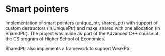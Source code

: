 # Smart pointers
Implementation of smart pointers (unique_ptr, shared_ptr) with support of custom destructors (in UniquePtr) and make_shared with one allocation (in SharedPtr). The project was made as part of the Advanced C++ course at the CS program of Higher School of Economics.

SharedPtr also implements a framework to support WeakPtr.
